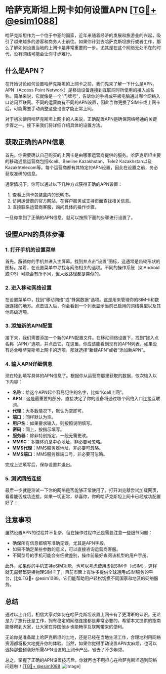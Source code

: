 # 哈萨克斯坦上网卡如何设置APN [[TG💪+ @esim1088](https://t.me/s/esim1088)]

哈萨克斯坦作为一个位于中亚的国家，近年来随着经济的发展和旅游业的兴起，吸引了越来越多的游客和商务人士前往。如果你计划去哈萨克斯坦旅行或者工作，那么了解如何设置当地的上网卡是非常重要的一步。尤其是在这个网络无处不在的时代，没有网络可能会让你寸步难行。

## 什么是APN？

在开始讨论如何设置哈萨克斯坦的上网卡之前，我们先来了解一下什么是APN。APN（Access Point Network）是移动设备连接到互联网时所使用的接入点名称。简单来说，它就像是一个“门牌号”，告诉你的手机或平板电脑通过哪个网络入口访问互联网。不同的运营商有不同的APN设置，因此当你更换了SIM卡或上网卡后，可能需要手动调整这些设置才能正常上网。

对于初次使用哈萨克斯坦上网卡的人来说，正确配置APN是确保网络畅通的关键步骤之一。接下来我们将详细介绍具体的设置方法。

## 获取正确的APN信息

首先，你需要确认自己购买的上网卡是由哪家运营商提供的服务。哈萨克斯坦主要的移动通信运营商包括Kcell、Beeline Kazakhstan、Tele2 Kazakhstan以及Kazakhtelecom等。每个运营商都有其特定的APN设置，因此在设置之前，务必获取准确的信息。

通常情况下，你可以通过以下几种方式获得正确的APN设置：
1. 查看上网卡包装盒内的说明书。
2. 访问运营商的官方网站，在客户服务或支持页面查找相关信息。
3. 直接联系运营商客服，询问具体的操作步骤。

一旦你拿到了正确的APN信息，就可以按照下面的步骤进行设置了。

## 设置APN的具体步骤

### 1. 打开手机的设置菜单

首先，解锁你的手机并进入主屏幕。找到并点击“设置”图标，这通常是齿轮形状的图标。接着，在设置菜单中寻找与网络相关的选项。不同的操作系统（如Android或iOS）可能会有所不同，但大致路径都是类似的。

### 2. 进入移动网络设置

在设置菜单中，找到“移动网络”或“蜂窝数据”选项。这是用来管理你的SIM卡和数据连接的地方。点击进入后，你会看到一个列表显示当前已启用的网络类型以及其他高级选项。

### 3. 添加新的APN配置

接下来，我们需要添加一个新的APN配置文件。在移动网络设置下，找到“接入点名称（APN）”选项，并点击它。在这里，你应该能看到现有的APN列表。如果没有适合哈萨克斯坦上网卡的选项，那就选择“新建APN”或者“添加新APN”。

### 4. 输入APN详细信息

现在轮到填写具体的APN信息了。根据你从运营商那里获取的数据，依次输入以下内容：
- **名称**：给这个APN起个容易记住的名字，比如“Kcell上网”。
- **APN**：这是最重要的部分，直接决定了你的设备将通过哪个网络入口连接互联网。
- **代理**：大多数情况下，默认为空即可。
- **端口**：同样默认为空。
- **用户名**：如果要求输入，则按照说明填写。
- **密码**：同上，按指示填写。
- **服务器**：除非特别指定，一般无需更改。
- **MMSC**：多媒体消息中心地址，非必要可忽略。
- **MMS代理**：MMS服务器地址，非必要可忽略。
- **MMS端口**：MMS服务器端口号，非必要可忽略。

完成上述填写后，保存设置并退出。

### 5. 测试网络连接

最后一步就是测试一下你的网络是否能够正常使用了。打开浏览器尝试加载网页，看看能否成功连接。如果一切正常，恭喜你，你的哈萨克斯坦上网卡已经成功配置好了！

## 注意事项

虽然设置APN的过程并不复杂，但在操作过程中还是需要注意一些细节问题：
- 确保所有信息都填写准确无误，尤其是APN字段。
- 如果不确定某些参数的意义，可以直接咨询运营商客服。
- 不同型号的手机可能会有细微差别，操作前最好查阅该机型的用户手册。

此外，如果你的手机支持eSIM功能，也可以考虑使用虚拟SIM卡（eSIM），这样就无需频繁更换物理SIM卡了。目前市面上有许多提供全球通用eSIM服务的平台，比如TG💪+ @esim1088，它们能帮助用户轻松切换不同国家和地区的网络服务。

## 总结

通过以上介绍，相信大家对如何在哈萨克斯坦设置上网卡有了更清晰的认识。无论是为了旅行还是工作，拥有稳定的网络连接都是非常必要的。希望本文提供的指南能够帮到大家，让大家在异国他乡也能畅享互联网带来的便利。

无论你是准备踏上哈萨克斯坦的土地，还是已经在当地生活工作，合理地利用网络资源都将极大地提升你的体验。当然，如果你觉得手动设置APN太麻烦，也可以选择那些预装好所需APN设置的上网卡产品，省去了不少麻烦。

总之，掌握了正确的APN设置技巧后，你就再也不用担心在哈萨克斯坦遇到网络问题啦！[[TG💪+ @esim1088](https://t.me/s/esim1088) ![Image](https://i.postimg.cc/4NQfJmqS/Snipaste-2025-05-13-00-14-12.png)]